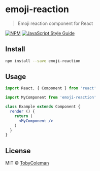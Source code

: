 # emoji-reaction

> Emoji reaction component for React

[![NPM](https://img.shields.io/npm/v/emoji-reaction.svg)](https://www.npmjs.com/package/emoji-reaction) [![JavaScript Style Guide](https://img.shields.io/badge/code_style-standard-brightgreen.svg)](https://standardjs.com)

## Install

```bash
npm install --save emoji-reaction
```

## Usage

```jsx
import React, { Component } from 'react'

import MyComponent from 'emoji-reaction'

class Example extends Component {
  render () {
    return (
      <MyComponent />
    )
  }
}
```

## License

MIT © [TobyColeman](https://github.com/TobyColeman)
